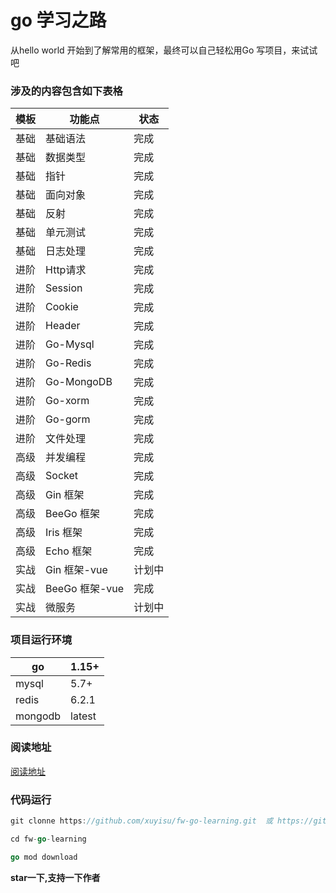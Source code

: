 # go 学习之路

从hello world  开始到了解常用的框架，最终可以自己轻松用Go 写项目，来试试吧


### 涉及的内容包含如下表格
| 模板   | 功能点         | 状态 |
| ------ | -------------- | -------- |
| 基础   | 基础语法       | 完成   |
| 基础   | 数据类型       | 完成   |
| 基础   | 指针           | 完成   |
| 基础   | 面向对象       | 完成   |
| 基础   | 反射           | 完成   |
| 基础   | 单元测试       | 完成   |
| 基础   | 日志处理       | 完成      |
| 进阶   | Http请求       | 完成      |
| 进阶   | Session        | 完成      |
| 进阶   | Cookie         | 完成      |
| 进阶   | Header         | 完成      |
| 进阶   | Go-Mysql       | 完成      |
| 进阶   | Go-Redis       | 完成     |
| 进阶   | Go-MongoDB| 完成  |
| 进阶   | Go-xorm  |  完成  |
| 进阶   | Go-gorm         |  完成    |
| 进阶   | 文件处理       |  完成   |
| 高级   | 并发编程       | 完成   |
| 高级   | Socket         |  完成    |
| 高级   | Gin 框架       |  完成    |
| 高级   | BeeGo 框架     |  完成    |
| 高级   | Iris 框架      |  完成    |
| 高级   | Echo 框架      |  完成   |
| 实战   | Gin 框架-vue   | 计划中   |
| 实战   | BeeGo 框架-vue |  完成   |
| 实战   | 微服务  | 计划中   |

### 项目运行环境

| go          | 1.15+   |
| ------------ | ------ |
| mysql        | 5.7+   |
| redis        | 6.2.1  |
| mongodb        | latest  |


### 阅读地址
[阅读地址](https://www.kancloud.cn/xuyisu/goweb/2635897)


### 代码运行
```go
git clonne https://github.com/xuyisu/fw-go-learning.git  或 https://gitee.com/gitxys/fw-go-learning.git

cd fw-go-learning 

go mod download
```


**star一下,支持一下作者**